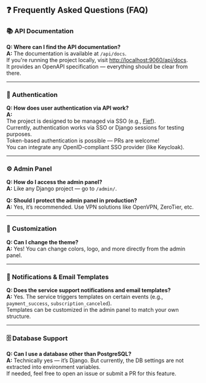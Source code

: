 ## ❓ Frequently Asked Questions (FAQ)

### 📚 API Documentation

**Q: Where can I find the API documentation?**  
**A:** The documentation is available at `/api/docs`.  
If you're running the project locally, visit [http://localhost:9060/api/docs](http://localhost:9060/api/docs).  
It provides an OpenAPI specification — everything should be clear from there.

---

### 🔐 Authentication

**Q: How does user authentication via API work?**  
**A:**  
The project is designed to be managed via SSO (e.g., [Fief](https://fief.dev)).  
Currently, authentication works via SSO or Django sessions for testing purposes.  
Token-based authentication is possible — PRs are welcome!  
You can integrate any OpenID-compliant SSO provider (like Keycloak).

---

### ⚙️ Admin Panel

**Q: How do I access the admin panel?**  
**A:** Like any Django project — go to `/admin/`.

**Q: Should I protect the admin panel in production?**  
**A:** Yes, it’s recommended. Use VPN solutions like OpenVPN, ZeroTier, etc.

---

### 🎨 Customization

**Q: Can I change the theme?**  
**A:** Yes! You can change colors, logo, and more directly from the admin panel.

---

### 📧 Notifications & Email Templates

**Q: Does the service support notifications and email templates?**  
**A:** Yes. The service triggers templates on certain events (e.g., `payment_success`, `subscription_canceled`).  
Templates can be customized in the admin panel to match your own structure.

---

### 🗄️ Database Support

**Q: Can I use a database other than PostgreSQL?**  
**A:** Technically yes — it’s Django. But currently, the DB settings are not extracted into environment variables.  
If needed, feel free to open an issue or submit a PR for this feature.
